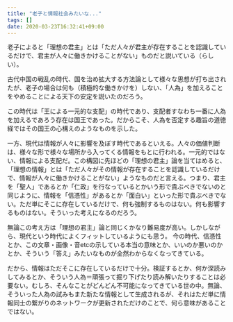 ```yaml
---
title: "老子と情報社会みたいな..."
tags: []
date: 2020-03-23T16:32:41+09:00
---
```


老子によると「理想の君主」とは「ただ人々が君主が存在することを認識しているだけで、君主が人々に働きかけることがない」ものだと説いている（らしい）。

古代中国の戦乱の時代、国を治め拡大する方法論として様々な思想が打ち出されたが、老子の場合は何も（積極的な働きかけを）しない、「人為」を加えることをやめることによる天下の安定を説いたのだろう。

この時代は「王による一元的な支配」の時代であり、支配者すなわち一番に人為を加えるであろう存在は国王であった。だからこそ、人為を否定する趣旨の道徳経ではその国王の心構えのようなものを示した。

一方、現代は情報が人々に影響を及ぼす時代であるといえる。人々の価値判断は、様々な形で様々な場所から入ってくる情報をもとに行われる。一元的ではない、情報による支配だ。この構図に先ほどの「理想の君主」論を当てはめると、「理想の情報」とは「ただ人々がその情報が存在することを認識しているだけで、情報が人々に働きかけることがない」ようなものだと言える。つまり、君主を「聖人」であるとか「仁政」を行なっているとかいう形で貴ぶべきでないのと同じように、情報を「信憑性」があるとか「面白い」といった形で貴ぶべきでない。ただ単にそこに存在しているだけで、何も強制するものはない。何も影響するものはない。そういった考えになるのだろう。

無論この考え方は「理想の君主」論と同じくかなり難易度が高い。しかしながら、現代という時代によくフィットしているようにも思う。
今の時代、信憑性とか、この文章・画像・音etcの示している本当の意味とか、いいのか悪いのかとか、そういう「答え」みたいなものが全然わからなくなってきている。

だから、情報はただそこに存在しているだけで十分。検証するとか、何か深読みしてみるとか、そういう人為＝頑張って掘り下げたり読み解いたりすることは必要ない。むしろ、そんなことがどんどん不可能になってきている世の中。無論、そういった人為の試みもまた新たな情報として生成されるが、それはただ単に情報同士の繋がりのネットワークが更新されただけのことで、何ら意味があることではない。
